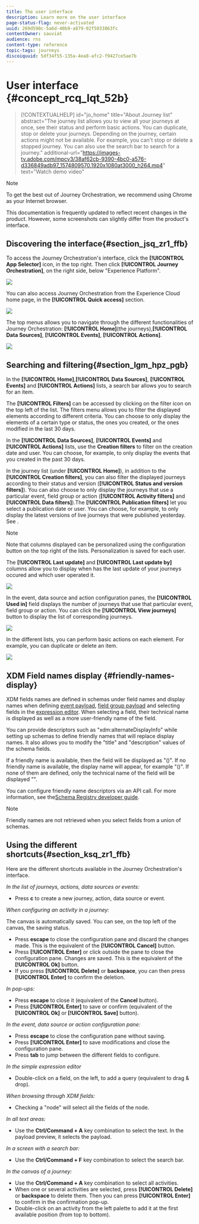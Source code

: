 ```yaml
---
title: The user interface
description: Learn more on the user interface
page-status-flag: never-activated
uuid: 269d590c-5a6d-40b9-a879-02f5033863fc
contentOwner: sauviat
audience: rns
content-type: reference
topic-tags: journeys
discoiquuid: 5df34f55-135a-4ea8-afc2-f9427ce5ae7b
---
```


# User interface {#concept_rcq_lqt_52b}


>[!CONTEXTUALHELP]
>id="jo_home"
>title="About Journey list"
>abstract="The journey list allows you to view all your journeys at once, see their status and perform basic actions. You can duplicate, stop or delete your journeys. Depending on the journey, certain actions might not be available. For example, you can't stop or delete a stopped journey. You can also use the search bar to search for a journey."
>additional-url="https://images-tv.adobe.com/mpcv3/38af62cb-9390-4bc0-a576-d336849adb97_1574809570.1920x1080at3000_h264.mp4" text="Watch demo video"

>[!NOTE]
>
>To get the best out of Journey Orchestration, we recommend using Chrome as your Internet browser.
>
>This documentation is frequently updated to reflect recent changes in the product. However, some screenshots can slightly differ from the product's interface.

## Discovering the interface{#section_jsq_zr1_ffb}

To access the Journey Orchestration's interface, click the **[!UICONTROL App Selector]** icon, in the top right. Then click **[!UICONTROL Journey Orchestration]**, on the right side, below "Experience Platform".

![](../assets/journey1.png)  

You can also access Journey Orchestration from the Experience Cloud home page, in the **[!UICONTROL Quick access]** section.

![](../assets/journey1bis.png)  

The top menus allows you to navigate through the different functionalities of Journey Orchestration: **[!UICONTROL Home]**(the journeys),**[!UICONTROL Data Sources]**, **[!UICONTROL Events]**, **[!UICONTROL Actions]**.

![](../assets/journey2.png)  

## Searching and filtering{#section_lgm_hpz_pgb}

In the **[!UICONTROL Home]**,**[!UICONTROL Data Sources]**, **[!UICONTROL Events]** and **[!UICONTROL Actions]** lists, a search bar allows you to search for an item.

The **[!UICONTROL Filters]** can be accessed by clicking on the filter icon on the top left of the list. The filters menu allows you to filter the displayed elements according to different criteria. You can choose to only display the elements of a certain type or status, the ones you created, or the ones modified in the last 30 days.

In the **[!UICONTROL Data Sources]**, **[!UICONTROL Events]** and **[!UICONTROL Actions]** lists, use the **Creation filters** to filter on the creation date and user. You can choose, for example, to only display the events that you created in the past 30 days.

In the journey list (under **[!UICONTROL Home]**), in addition to the **[!UICONTROL Creation filters]**, you can also filter the displayed journeys according to their status and version (**[!UICONTROL Status and version filters]**). You can also choose to only display the journeys that use a particular event, field group or action (**[!UICONTROL Activity filters]** and **[!UICONTROL Data filters]**).The **[!UICONTROL Publication filters]** let you select a publication date or user. You can choose, for example, to only display the latest versions of live journeys that were published yesterday. See [](../building-journeys/using-the-journey-designer.md).

>[!NOTE]
>
>Note that columns displayed can be personalized using the configuration button on the top right of the lists. Personalization is saved for each user.

The **[!UICONTROL Last update]** and **[!UICONTROL Last update by]** columns allow you to display when has the last update of your journeys occured and which user operated it.

![](../assets/journey74.png)

In the event, data source and action configuration panes, the **[!UICONTROL Used in]** field displays the number of journeys that use that particular event, field group or action. You can click the **[!UICONTROL View journeys]** button to display the list of corresponding journeys.

![](../assets/journey3bis.png)

In the different lists, you can perform basic actions on each element. For example, you can duplicate or delete an item.

![](../assets/journey4.png)

## XDM Field names display {#friendly-names-display}

XDM fields names are defined in schemas under field names and display names when defining [event payload](../event/defining-the-payload-fields.md), [field group payload](../datasource/field-groups.md) and selecting fields in the [expression editor](../expression/expressionadvanced.md).
When selecting a field, their technical name is displayed as well as a more user-friendly name of the field.

You can provide descriptors such as "xdm:alternateDisplayInfo" while setting up schemas to define friendly names that will replace display names. It also allows you to modify the "title" and "description" values of the schema fields.

If a friendly name is available, then the field will be displayed as "<friendly-name>(<name>)". If no friendly name is available, the display name will appear, for example "<friendly-name>(<name>)". If none of them are defined, only the technical name of the field will be displayed "<name>". 

You can configure friendly name descriptors via an API call. For more information, see the[Schema Registry developer guide](https://www.adobe.io/apis/experienceplatform/home/xdm/xdmservices.html#!api-specification/markdown/narrative/technical_overview/schema_registry/schema_registry_developer_guide.md#defining-descriptors-in-the-api).

>[!NOTE]
>
>Friendly names are not retrieved when you select fields from a union of schemas. 

## Using the different shortcuts{#section_ksq_zr1_ffb}

Here are the different shortcuts available in the Journey Orchestration's interface.

_In the list of journeys, actions, data sources or events:_

* Press **c** to create a new journey, action, data source or event.

_When configuring an activity in a journey:_

The canvas is automatically saved. You can see, on the top left of the canvas, the saving status.

* Press **escape** to close the configuration pane and discard the changes made. This is the equivalent of the **[!UICONTROL Cancel]** button.
* Press **[!UICONTROL Enter]** or click outside the pane to close the configuration pane. Changes are saved. This is the equivalent of the **[!UICONTROL Ok]** button.
* If you press **[!UICONTROL Delete]** or **backspace**, you can then press **[!UICONTROL Enter]** to confirm the deletion.

_In pop-ups:_

* Press **escape** to close it (equivalent of the **Cancel** button).
* Press **[!UICONTROL Enter]** to save or confirm (equivalent of the **[!UICONTROL Ok]** or **[!UICONTROL Save]** button).

_In the event, data source or action configuration pane:_

* Press **escape** to close the configuration pane without saving.
* Press **[!UICONTROL Enter]** to save modifications and close the configuration pane.
* Press **tab** to jump between the different fields to configure.

_In the simple expression editor_

* Double-click on a field, on the left, to add a query (equivalent to drag & drop).

_When browsing through XDM fields:_

* Checking a "node" will select all the fields of the node.

_In all text areas:_

* Use the **Ctrl/Command + A** key combination to select the text. In the payload preview, it selects the payload.

_In a screen with a search bar:_

* Use the **Ctrl/Command + F** key combination to select the search bar.

_In the canvas of a journey:_

* Use the **Ctrl/Command + A** key combination to select all activities.
* When one or several activities are selected, press **[!UICONTROL Delete]** or **backspace** to delete them. Then you can press **[!UICONTROL Enter]** to confirm in the confirmation pop-up.
* Double-click on an activity from the left palette to add it at the first available position (from top to bottom).
